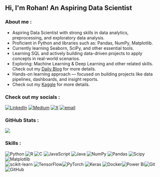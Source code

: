 ## Hi, I'm Rohan! An Aspiring Data Scientist

### About me : <br>

* Aspiring Data Scientist with strong skills in data analytics, preprocessing, and exploratory data analysis.<br>
* Proficient in Python and libraries such as: Pandas, NumPy, Matplotlib.<br>
* Currently learning Seaborn, SciPy, and other essential tools.<br>
* Learning SQL and actively building data-driven projects to apply concepts in real-world scenarios.<br>
* Exploring: Machine Learning & Deep Learning and other related skills. Check out my [Daily Blog](https://medium.com/@brohan275) for more details.<br>
* Hands-on learning approach — focused on building projects like data pipelines, dashboards, and insight reports.<br>
* Check out my [Kaggle](https://www.kaggle.com/deathgun122) for more details.

### Check out my socials :
[![LinkedIn](https://img.shields.io/badge/LinkedIn-%230077B5.svg?logo=linkedin&logoColor=white)](https://linkedin.com/in/rohan-biswas-428aaa340) 
[![Medium](https://img.shields.io/badge/Medium-12100E?logo=medium&logoColor=white)](https://medium.com/@@brohan275) 
[![X](https://img.shields.io/badge/X-black.svg?logo=X&logoColor=white)](https://x.com/brohan275)
[![email](https://img.shields.io/badge/Email-D14836?logo=gmail&logoColor=white)](mailto:brohan275@gmail.com) 

### GitHub Stats :
![](https://nirzak-streak-stats.vercel.app/?user=DeathGun122&theme=dark&hide_border=false)<br/>

### Skills :
![Python](https://img.shields.io/badge/python-3670A0?style=for-the-badge&logo=python&logoColor=ffdd54) ![R](https://img.shields.io/badge/r-%23276DC3.svg?style=for-the-badge&logo=r&logoColor=white) ![C](https://img.shields.io/badge/c-%2300599C.svg?style=for-the-badge&logo=c&logoColor=white) ![JavaScript](https://img.shields.io/badge/javascript-%23323330.svg?style=for-the-badge&logo=javascript&logoColor=%23F7DF1E) ![Java](https://img.shields.io/badge/java-%23ED8B00.svg?style=for-the-badge&logo=openjdk&logoColor=white)
![NumPy](https://img.shields.io/badge/numpy-%23013243.svg?style=for-the-badge&logo=numpy&logoColor=white) ![Pandas](https://img.shields.io/badge/pandas-%23150458.svg?style=for-the-badge&logo=pandas&logoColor=white) ![Scipy](https://img.shields.io/badge/SciPy-%230C55A5.svg?style=for-the-badge&logo=scipy&logoColor=%white)   ![Matplotlib](https://img.shields.io/badge/Matplotlib-%23ffffff.svg?style=for-the-badge&logo=Matplotlib&logoColor=black)  <br>
![scikit-learn](https://img.shields.io/badge/scikit--learn-%23F7931E.svg?style=for-the-badge&logo=scikit-learn&logoColor=white) ![TensorFlow](https://img.shields.io/badge/TensorFlow-%23FF6F00.svg?style=for-the-badge&logo=TensorFlow&logoColor=white)![PyTorch](https://img.shields.io/badge/PyTorch-%23EE4C2C.svg?style=for-the-badge&logo=PyTorch&logoColor=white) ![Keras](https://img.shields.io/badge/Keras-%23D00000.svg?style=for-the-badge&logo=Keras&logoColor=white)
![Docker](https://img.shields.io/badge/docker-%230db7ed.svg?style=for-the-badge&logo=docker&logoColor=white)![Power Bi](https://img.shields.io/badge/power_bi-F2C811?style=for-the-badge&logo=powerbi&logoColor=black)![Git](https://img.shields.io/badge/git-%23F05033.svg?style=for-the-badge&logo=git&logoColor=white)![GitHub](https://img.shields.io/badge/github-%23121011.svg?style=for-the-badge&logo=github&logoColor=white) 

